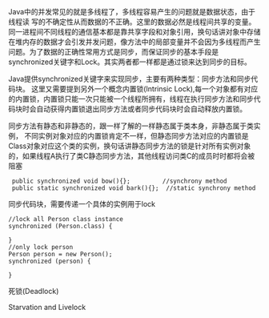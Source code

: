 
  Java中的并发常见的就是多线程了，多线程容易产生的问题就是数据状态，由于线程读
写的不确定性从而数据的不正确。这里的数据必然是线程间共享的变量。同一进程间不同线程的通信基本都是靠共享字段和对象引用，换句话讲对象中存储在堆内存的数据才会引发并发问题，像方法中的局部变量并不会因为多线程而产生问题。为了数据的正确性常用方式是同步，而保证同步的基本手段是synchronized关键字和Lock。其实两者都一样都是通过锁来达到同步的目标。

  Java提供synchronized关键字来实现同步，主要有两种类型：同步方法和同步代码块。
这里又需要提到另外一个概念内置锁(Intrinsic Lock),每一个对象都有对应的内置锁，内置锁只能一次只能被一个线程所拥有，线程在执行同步方法和同步代码块时会自动获得内置锁退出同步方法或者同步代码块时会自动释放内置锁。

  同步方法有静态和非静态的，跟一样了解的一样静态属于类本身，非静态属于类实例，
不同实例对象对应的内置锁肯定不一样，但静态同步方法对应的内置锁是Class对象对应这个类的实例，换句话讲静态同步方法的锁是针对所有实例对象的，如果线程A执行了类C静态同步方法，其他线程访问类C的成员时时都将会被阻塞 

```
 public synchronized void bow(){};         //synchrony method
 public static synchronized void bark(){};  //static synchrony method
```

  
  同步代码块，需要传递一个具体的实例用于lock
  ```
  //lock all Person class instance
  synchronized (Person.class) {
            
  }
  //only lock person
  Person person = new Person();
  synchronized (person) {
            
  }
  ```

死锁(Deadlock)

Starvation and Livelock